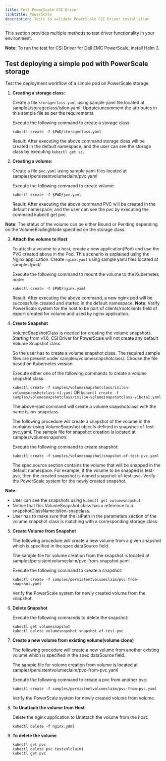 ```yaml
---
title: Test PowerScale CSI Driver
linktitle: PowerScale
description: Tests to validate PowerScale CSI Driver installation
---
```


This section provides multiple methods to test driver functionality in your environment.

**Note**: To run the test for CSI Driver for Dell EMC PowerScale, install Helm 3.

## Test deploying a simple pod with PowerScale storage

Test the deployment workflow of a simple pod on PowerScale storage.

1. **Creating a storage class:**

   Create a file `storageclass.yaml` using sample yaml file located at samples/storageclass/isilon.yaml. Update/uncomment the attributes in this sample file as per the requirements.

   Execute the following command to create a storage class:
   ```
   kubectl create -f $PWD/storageclass.yaml
   ```

   Result: After executing the above command storage class will be created in the default namespace, and the user can see the storage class by executing `kubectl get sc`.
  

2. **Creating a volume:**

    Create a file `pvc.yaml` using sample yaml files located at samples/persistentvolumeclaim/pvc.yaml
    
    Execute the following command to create volume:
    
    `kubectl create -f $PWD/pvc.yaml`
    
    Result: After executing the above command PVC will be created in the default namespace, and the user can see the pvc by executing the command kubectl get pvc. 
      
**Note**: The status of the volume can be either Bound or Pending depending on the VolumeBindingMode specified on the storage class.
      

3. **Attach the volume to Host**

    To attach a volume to a host, create a new application(Pod) and use the PVC created above in the Pod. This scenario is explained using the Nginx application. Create `nginx.yaml` using sample yaml files located at samples/pod/.

    Execute the following command to mount the volume to the Kubernetes node:
    ```
    kubectl create -f $PWD/nginx.yaml
    ```

    Result: After executing the above command, a new nginx pod will be successfully created and started in the default namespace.
    **Note**: Verify PowerScale system for the host to be part of clients/rootclients field of export created for volume and used by nginx application.
  

4. **Create Snapshot**

   VolumeSnapshotClass is needed for creating the volume snapshots. Starting from v1.6, CSI Driver for PowerScale will not create any default Volume Snapshot class.

   So the user has to create a volume snapshot class. The required sample files are present under samples/volumesnapshotclass/. Choose the file based on Kubernetes version. 

   Execute either one of the following commands to create a volume snapshot class.

   `kubectl create -f samples/volumesnapshotclass/isilon-volumesnapshotclass-v1.yaml` OR `kubectl create -f samples/volumesnapshotclass/isilon-volumesnapshotclass-v1beta1.yaml`

   The above-said command will create a volume snapshotclass with the name isilon-snapclass.


   The following procedure will create a snapshot of the volume in the container using VolumeSnapshot objects defined in snapshot-of-test-pvc.yaml. The sample file for snapshot creation is located at samples/volumesnapshot/.

   Execute the following command to create snapshot:
        
      `kubectl create -f samples/volumesnapshot/snapshot-of-test-pvc.yaml` 

   The spec.source section contains the volume that will be snapped in the default namespace. For example, if the volume to be snapped is test-pvc, then the created snapshot is named snapshot-of-test-pvc. Verify the PowerScale system for the newly created snapshot.
    

**Note**:

* User can see the snapshots using `kubectl get volumesnapshot`
* Notice that this VolumeSnapshot class has a reference to a snapshotClassName:isilon-snapclass.
*  User has to make sure that the IsiPath in the parameters section of the volume snapshot class is matching with a corresponding storage class.
  

5. **Create Volume from Snapshot**

    The following procedure will create a new volume from a given snapshot which is specified in the spec dataSource field.
    
    The sample file for volume creation from the snapshot is located at samples/persistentvolumeclaim/pvc-from-snapshot.yaml .
    
    Execute the following command to create a snapshot:
    ```
    kubectl create -f samples/persistentvolumeclaim/pvc-from-snapshot.yaml
    ```

    Verify the PowerScale system for newly created volume from the snapshot.
  

6. **Delete Snapshot**

    Execute the following commands to delete the snapshot:
    
    ```
    kubectl get volumesnapshot
    kubectl delete volumesnapshot snapshot-of-test-pvc
    ```
  

7. **Create a new volume from existing volume(volume clone)**

    The following procedure will create a new volume from another existing volume which is specified in the spec dataSource field.
    
    The sample file for volume creation from volume is located at samples/persistentvolumeclaim/pvc-from-pvc.yaml
    
    Execute the following command to create a pvc from another pvc:
    ```
    kubectl create -f samples/persistentvolumeclaim/pvc-from-pvc.yaml
    ```

    Verify the PowerScale system for newly created volume from volume.
  

8.  **To Unattach the volume from Host**

    Delete the nginx application to Unattach the volume from the host:
    
    `kubectl delete -f nginx.yaml`


9.  **To delete the volume**

    ```
    kubectl get pvc
    kubectl delete pvc testvolclaim1
    kubectl get pvc
    ```

